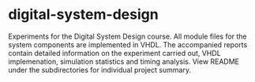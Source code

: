 # digital-system-design
Experiments for the Digital System Design course. All module files for the system components are implemented in VHDL. The accompanied reports contain detailed information on the experiment carried out, VHDL implemenation, simulation statistics and timing analysis. View README under the subdirectories for individual project summary.
